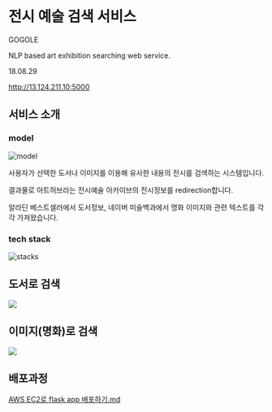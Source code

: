 # 전시 예술 검색 서비스
GOGOLE


NLP based art exhibition searching web service.


18.08.29

http://13.124.211.10:5000

## 서비스 소개
### model
![model](https://user-images.githubusercontent.com/38183218/54471483-f9d00100-47fc-11e9-8aeb-4368cba740b1.PNG)

사용자가 선택한 도서나 이미지를 이용해 유사한 내용의 전시를 검색하는 시스템입니다.

결과물로 아트허브라는 전시예술 아카이브의 전시정보를 redirection합니다.

알라딘 베스트셀러에서 도서정보, 네이버 미술백과에서 명화 이미지와 관련 텍스트를 각각 가져왔습니다.

### tech stack
![stacks](https://user-images.githubusercontent.com/38183218/54471484-fb99c480-47fc-11e9-85bc-3f379e73a8ee.PNG)


## 도서로 검색
![](https://user-images.githubusercontent.com/38183218/54409401-f0c22f80-4729-11e9-9821-73ce5e778d8a.png)


## 이미지(명화)로 검색
![](https://user-images.githubusercontent.com/38183218/54409403-f1f35c80-4729-11e9-9822-68d886aaf012.png)

## 배포과정
[AWS EC2로 flask app 배포하기.md](https://github.com/chankoo/TIL/blob/master/flask/AWS%20EC2%EB%A1%9C%20flask%20app%20%EB%B0%B0%ED%8F%AC%ED%95%98%EA%B8%B0.md)

